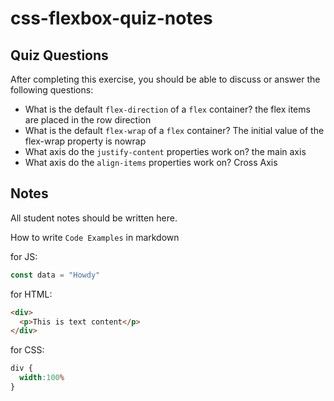 # css-flexbox-quiz-notes

## Quiz Questions

After completing this exercise, you should be able to discuss or answer the following questions:

- What is the default `flex-direction` of a `flex` container?
the flex items are placed in the row direction
- What is the default `flex-wrap` of a `flex` container?
The initial value of the flex-wrap property is nowrap
- What axis do the `justify-content` properties work on?
the main axis
- What axis do the `align-items` properties work on?
Cross Axis

## Notes

All student notes should be written here.


How to write `Code Examples` in markdown

for JS:
```javascript
const data = "Howdy"
```

for HTML:
```html
<div>
  <p>This is text content</p>
</div>
```

for CSS:
```css
div {
  width:100%
}
```
